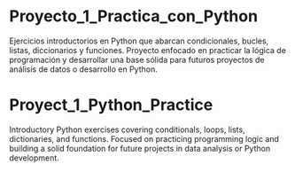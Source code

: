 # Proyecto_1_Practica_con_Python
Ejercicios introductorios en Python que abarcan condicionales, bucles, listas, diccionarios y funciones. Proyecto enfocado en practicar la lógica de programación y desarrollar una base sólida para futuros proyectos de análisis de datos o desarrollo en Python.

# Proyect_1_Python_Practice
Introductory Python exercises covering conditionals, loops, lists, dictionaries, and functions. Focused on practicing programming logic and building a solid foundation for future projects in data analysis or Python development.
